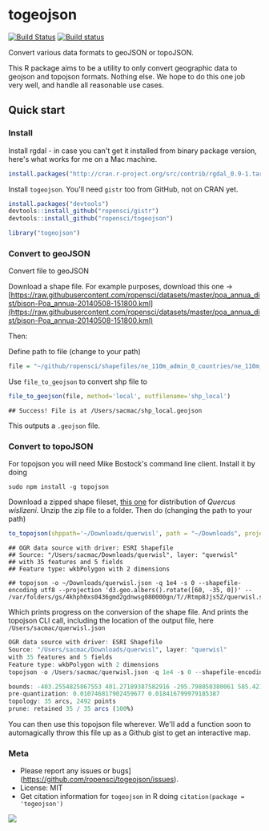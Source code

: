 togeojson
========

[![Build Status](https://api.travis-ci.org/ropensci/togeojson.png)](https://travis-ci.org/ropensci/togeojson)
[![Build status](https://ci.appveyor.com/api/projects/status/j3nr7n8nvutit7vh/branch/master)](https://ci.appveyor.com/project/sckott/togeojson/branch/master)

Convert various data formats to geoJSON or topoJSON.

This R package aims to be a utility to only convert geographic data to geojson and topojson formats. Nothing else. We hope to do this one job very well, and handle all reasonable use cases.

## Quick start

### Install

Install rgdal - in case you can't get it installed from binary package version, here's what works for me on a Mac machine.


```r
install.packages("http://cran.r-project.org/src/contrib/rgdal_0.9-1.tar.gz", repos = NULL, type="source", configure.args = "--with-gdal-config=/Library/Frameworks/GDAL.framework/Versions/1.10/unix/bin/gdal-config --with-proj-include=/Library/Frameworks/PROJ.framework/unix/include --with-proj-lib=/Library/Frameworks/PROJ.framework/unix/lib")
```

Install `togeojson`. You'll need `gistr` too from GitHub, not on CRAN yet.


```r
install.packages("devtools")
devtools::install_github("ropensci/gistr")
devtools::install_github("ropensci/togeojson")
```


```r
library("togeojson")
```


### Convert to geoJSON

Convert file to geoJSON

Download a shape file. For example purposes, download this one -> [https://raw.githubusercontent.com/ropensci/datasets/master/poa_annua_dist/bison-Poa_annua-20140508-151800.kml](https://raw.githubusercontent.com/ropensci/datasets/master/poa_annua_dist/bison-Poa_annua-20140508-151800.kml)

Then:

Define path to file (change to your path)


```r
file = "~/github/ropensci/shapefiles/ne_110m_admin_0_countries/ne_110m_admin_0_countries.shp"
```

Use `file_to_geojson` to convert shp file to


```r
file_to_geojson(file, method='local', outfilename='shp_local')
```

```
## Success! File is at /Users/sacmac/shp_local.geojson
```

This outputs a `.geojson` file.

### Convert to topoJSON

For topojson you will need Mike Bostock's command line client. Install it by doing

```
sudo npm install -g topojson
```

Download a zipped shape fileset, [this one](http://esp.cr.usgs.gov/data/little/querwisl.zip) for distribution of _Quercus wislizeni_. Unzip the zip file to a folder. Then do (changing the path to your path)


```r
to_topojson(shppath='~/Downloads/querwisl', path = "~/Downloads", projection='albers', projargs=list(rotate='[60, -35, 0]'))
```

```
## OGR data source with driver: ESRI Shapefile 
## Source: "/Users/sacmac/Downloads/querwisl", layer: "querwisl"
## with 35 features and 5 fields
## Feature type: wkbPolygon with 2 dimensions
```

```
## topojson -o ~/Downloads/querwisl.json -q 1e4 -s 0 --shapefile-encoding utf8 --projection 'd3.geo.albers().rotate([60, -35, 0])' -- /var/folders/gs/4khph0xs0436gmd2gdnwsg080000gn/T//Rtmp8Jjs5Z/querwisl.shp
```

Which prints progress on the conversion of the shape file. And prints the topojson CLI call, including the location of the output file, here `/Users/sacmac/querwisl.json`


```r
OGR data source with driver: ESRI Shapefile
Source: "/Users/sacmac/Downloads/querwisl", layer: "querwisl"
with 35 features and 5 fields
Feature type: wkbPolygon with 2 dimensions
topojson -o /Users/sacmac/querwisl.json -q 1e4 -s 0 --shapefile-encoding utf8 --projection 'd3.geo.albers().rotate([60, -35, 0])' -- /var/folders/gs/4khph0xs0436gmd2gdnwsg080000gn/T//Rtmp49APW7/querwisl.shp

bounds: -403.2554825867553 401.27189387582916 -295.798050380061 585.4214768677039 (cartesian)
pre-quantization: 0.010746817902459677 0.018416799979185387
topology: 35 arcs, 2492 points
prune: retained 35 / 35 arcs (100%)
```

You can then use this topojson file wherever. We'll add a function soon to automagically throw this file up as a Github gist to get an interactive map.

### Meta

* Please report any issues or bugs](https://github.com/ropensci/togeojson/issues).
* License: MIT
* Get citation information for `togeojson` in R doing `citation(package = 'togeojson')`

[![](http://ropensci.org/public_images/github_footer.png)](http://ropensci.org)
